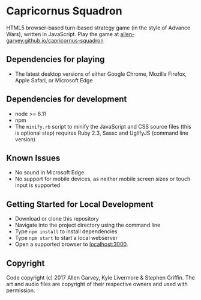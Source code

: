 # Capricornus Squadron

HTML5 browser-based turn-based strategy game (in the style of Advance Wars), written in JavaScript. Play the game at [allen-garvey.github.io/capricornus-squadron](https://allen-garvey.github.io/capricornus-squadron/)


## Dependencies for playing

* The latest desktop versions of either Google Chrome, Mozilla Firefox, Apple Safari, or Microsoft Edge


## Dependencies for development

* node >= 6.11
* npm
* The `minify.rb` script to minify the JavaScript and CSS source files (this is optional step) requires Ruby 2.3, Sassc and UglifyJS (command line version)


## Known Issues

* No sound in Microsoft Edge
* No support for mobile devices, as neither mobile screen sizes or touch input is supported


## Getting Started for Local Development

* Download or clone this repository
* Navigate into the project directory using the command line
* Type `npm install` to install dependencies
* Type `npm start` to start a local webserver
* Open a supported browser to [localhost:3000](http://localhost:3000).


## Copyright

Code copyright (c) 2017 Allen Garvey, Kyle Livermore & Stephen Griffin. The art and audio files are copyright of their respective owners and used with permission.
